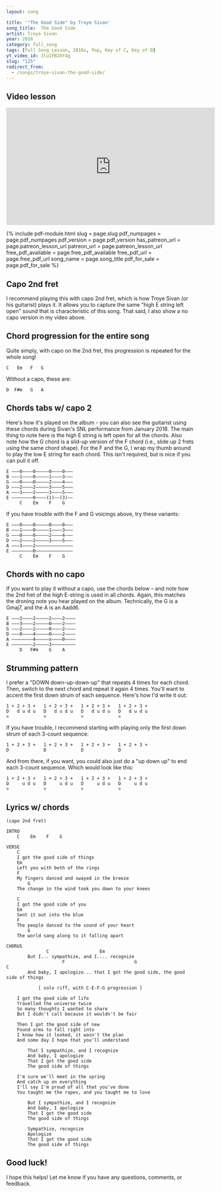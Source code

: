 ```yaml
---
layout: song

title: '"The Good Side" by Troye Sivan'
song_title:  The Good Side
artist: Troye Sivan
year: 2018
category: full_song
tags: [Full Song Lesson, 2010s, Pop, Key of C, Key of D]
yt_video_id: 3lu1FB2XY4g
slug: "125"
redirect_from:
  - /songs/troye-sivan-the-good-side/
---
```


## Video lesson

<iframe width="560" height="315" src="https://www.youtube.com/embed/3lu1FB2XY4g?showinfo=0" frameborder="0" allowfullscreen></iframe><br />

{% include pdf-module.html slug = page.slug pdf_numpages = page.pdf_numpages pdf_version = page.pdf_version has_patreon_url = page.patreon_lesson_url patreon_url = page.patreon_lesson_url free_pdf_available = page.free_pdf_available free_pdf_url = page.free_pdf_url song_name = page.song_title pdf_for_sale = page.pdf_for_sale %}

## Capo 2nd fret

I recommend playing this with capo 2nd fret, which is how Troye Sivan (or his guitarist) plays it. It allows you to capture the same "high E string left open" sound that is characteristic of this song. That said, I also show a no capo version in my video above.

## Chord progression for the entire song

Quite simply, with capo on the 2nd fret, this progression is repeated for the whole song!

    C   Em   F   G

Without a capo, these are:

    D  F#m   G   A

## Chords tabs w/ capo 2

Here's how it's played on the album - you can also see the guitarist using these chords during Sivan's SNL performance from January 2018. The main thing to note here is the high E string is left open for all the chords. Also note how the G chord is a slid-up version of the F chord (i.e., slide up 2 frets using the same chord shape). For the F and the G, I wrap my thumb around to play the low E string for each chord. This isn't required, but is nice if you can pull it off.

    E –––0––––0–––––0––––0–––
    B –––1––––0–––––1––––3–––
    G –––0––––0–––––2––––4–––
    D –––2––––2–––––3––––5–––
    A –––3––––2–––––3––––5–––
    E ––––––––0––––(1)––(3)––
         C    Em    F    G

If you have trouble with the F and G voicings above, try these variants:

    E –––0––––0–––––0––––0–––
    B –––1––––0–––––1––––3–––
    G –––0––––0–––––2––––4–––
    D –––2––––2–––––3––––5–––
    A –––3––––2––––––––––––––
    E ––––––––0––––––––––––––
         C    Em    F    G

## Chords with no capo

If you want to play it without a capo, use the chords below – and note how the 2nd fret of the high E-string is used in all chords. Again, this matches the droning note you hear played on the album. Technically, the G is a Gmaj7, and the A is an Aadd6.

    E –––2––––2–––––2––––2––––
    B –––3––––2–––––0––––2––––
    G –––2––––2–––––0––––2––––
    D –––0––––4–––––0––––2––––
    A ––––––––4–––––x––––0––––
    E ––––––––2–––––3–––––––––
         D   F#m    G    A

## Strumming pattern

I prefer a "DOWN down-up-down-up" that repeats 4 times for each chord. Then, switch to the next chord and repeat it again 4 times. You'll want to accent the first down strum of each sequence. Here's how I'd write it out:

    1 + 2 + 3 +   1 + 2 + 3 +   1 + 2 + 3 +   1 + 2 + 3 +
    D   d u d u   D   d u d u   D   d u d u   D   d u d u
    >             >             >             >

If you have trouble, I recommend starting with playing only the first down strum of each 3-count sequence:

    1 + 2 + 3 +   1 + 2 + 3 +   1 + 2 + 3 +   1 + 2 + 3 +   
    D             D             D             D             

And from there, if you want, you could also just do a "up down up" to end each 3-count sequence. Which would look like this:

    1 + 2 + 3 +   1 + 2 + 3 +   1 + 2 + 3 +   1 + 2 + 3 +
    D     u d u   D     u d u   D     u d u   D     u d u
    >             >             >             >

## Lyrics w/ chords

    (capo 2nd fret)

    INTRO
        C    Em    F    G

    VERSE
        C
        I got the good side of things
        Em
        Left you with both of the rings
        F
        My fingers danced and swayed in the breeze
            G
        The change in the wind took you down to your knees

        C
        I got the good side of you
        Em
        Sent it out into the blue
        F   
        The people danced to the sound of your heart
            G
        The world sang along to it falling apart

    CHORUS
                   C                   Em
            But I... sympathize, and I.... recognize
                         F                          G                           C
            And baby, I apologize... that I got the good side, the good side of things

                [ solo riff, with C-E-F-G progression ]

        I got the good side of life
        Travelled the universe twice
        So many thoughts I wanted to share
        But I didn't call because it wouldn't be fair

        Then I got the good side of new
        Found arms to fall right into
        I know how it looked, it wasn't the plan
        And some day I hope that you'll understand

            That I sympathize, and I recognize
            And baby, I apologize
            That I got the good side
            The good side of things

        I'm sure we'll meet in the spring
        And catch up on everything
        I'll say I'm proud of all that you've done
        You taught me the ropes, and you taught me to love

            But I sympathize, and I recognize
            And baby, I apologize
            That I got the good side
            The good side of things

            Sympathize, recognize
            Apologize
            That I got the good side
            The good side of things

## Good luck!

I hope this helps! Let me know if you have any questions, comments, or feedback.
